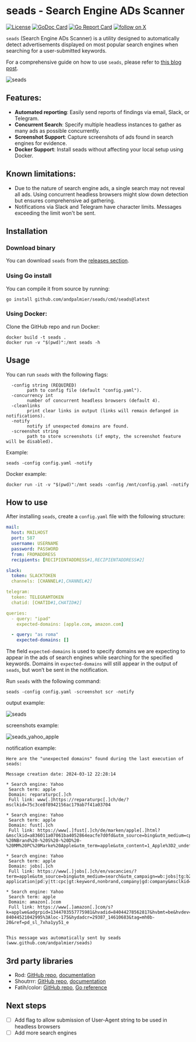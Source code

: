 # seads - Search Engine ADs Scanner

[![License](https://img.shields.io/badge/License-Apache%202.0-blue.svg)](https://opensource.org/licenses/Apache-2.0)
[![GoDoc Card](https://godoc.org/github.com/andpalmier/seads?status.svg)](https://godoc.org/github.com/andpalmier/seads)
[![Go Report Card](https://goreportcard.com/badge/github.com/andpalmier/apkingo)](https://goreportcard.com/report/github.com/andpalmier/seads)
[![follow on X](https://img.shields.io/twitter/follow/andpalmier?style=social&logo=x)](https://x.com/intent/follow?screen_name=andpalmier)

`seads` (Search Engine ADs Scanner) is a utility designed to automatically detect advertisements displayed on most popular search engines when searching for a user-submitted keywords.

For a comprehensive guide on how to use `seads`, please refer to [this blog post](https://andpalmier.com/posts/seads/).

![seads](https://github.com/andpalmier/seads/blob/main/img/seads.gif?raw=true)

## Features:
- **Automated reporting**: Easily send reports of findings via email, Slack, or Telegram.
- **Concurrent Search**: Specify multiple headless instances to gather as many ads as possible concurrently.
- **Screenshot Support**: Capture screenshots of ads found in search engines for evidence.
- **Docker Support**: Install seads without affecting your local setup using Docker.

## Known limitations:
- Due to the nature of search engine ads, a single search may not reveal all ads. Using concurrent headless browsers might slow down detection but ensures comprehensive ad gathering.
- Notifications via Slack and Telegram have character limits. Messages exceeding the limit won't be sent.

## Installation

### Download binary

You can download `seads` from the [releases section](https://github.com/andpalmier/seads/releases).

### Using Go install

You can compile it from source by running:

```
go install github.com/andpalmier/seads/cmd/seads@latest
```

### Using Docker:

Clone the GitHub repo and run Docker:

```
docker build -t seads .
docker run -v "$(pwd)":/mnt seads -h
```

## Usage

You can run `seads` with the following flags:

```
  -config string (REQUIRED)
    	path to config file (default "config.yaml").
  -concurrency int
    	number of concurrent headless browsers (default 4).
  -cleanlinks
    	print clear links in output (links will remain defanged in notifications).
  -notify
    	notify if unexpected domains are found.
  -screenshot string
    	path to store screenshots (if empty, the screenshot feature will be disabled).
```

Example:

```
seads -config config.yaml -notify
```

Docker example:

```
docker run -it -v "$(pwd)":/mnt seads -config /mnt/config.yaml -notify
```

## How to use

After installing `seads`, create a `config.yaml` file with the following structure:

```yaml
mail:
  host: MAILHOST
  port: 587
  username: USERNAME
  password: PASSWORD
  from: FROMADDRESS
  recipients: [RECIPIENTADDRESS#1,RECIPIENTADDRESS#2]

slack:
  token: SLACKTOKEN
  channels: [CHANNEL#1,CHANNEL#2]

telegram:
  token: TELEGRAMTOKEN
  chatid: [CHATID#1,CHATID#2]

queries:
  - query: "ipad"
    expected-domains: [apple.com, amazon.com]

  - query: "as roma"
    expected-domains: []
```

The field `expected-domains` is used to specify domains we are expecting to appear in the ads of search engines while searching for the specified keywords.
Domains in `expected-domains` will still appear in the output of `seads`, but won’t be sent in the notification.

Run `seads` with the following command:

```
seads -config config.yaml -screenshot scr -notify
```

output example:

![seads](https://github.com/andpalmier/seads/blob/main/img/seads.gif?raw=true)

screenshots example:

![seads_yahoo_apple](https://github.com/andpalmier/seads/blob/main/img/example-yahoo-apple.png?raw=true)

notification example:

```
Here are the "unexpected domains" found during the last execution of seads:

Message creation date: 2024-03-12 22:28:14

* Search engine: Yahoo
 Search term: apple
 Domain: reparaturpc[.]ch
 Full link: www[.]https://reparaturpc[.]ch/de/?msclkid=75c3ce8f8942156ac179ab7f41a03704

* Search engine: Yahoo
 Search term: apple
 Domain: fust[.]ch
 Full link: https://www[.]fust[.]ch/de/marken/apple[.]html?&msclkid=a836011a07061ba4052864eacfe7d0fd&utm_source=bing&utm_medium=cpc&utm_campaign=Bing%20-%20NBrand%20-%20S%20-%20D%20-%20MM%20PC%20Marke%20Apple&utm_term=apple&utm_content=1_Apple%3D2_undefined%C2%A63_Nbrand&gclid=a836011a07061ba4052864eacfe7d0fd&gclsrc=3p[.]ds

* Search engine: Yahoo
 Search term: apple
 Domain: jobs[.]ch
 Full link: https://www[.]jobs[.]ch/en/vacancies/?term=apple&utm_source=bing&utm_medium=search&utm_campaign=wb:jobs|tg:b2c|cn:ww|lg:en|ct:search,nonbrand,company|cd:company|mg:job-application|pd:y|tt:cpc|gt:keyword,nonbrand,company|gd:company&msclkid=17ac4d7d0b0616628f40288dc3e79a46&utm_term=apple&utm_content=gt%3Akeyword,nonbrand,company%7Cgd%3Acompany

* Search engine: Yahoo
 Search term: apple
 Domain: amazon[.]com
 Full link: https://www[.]amazon[.]com/s?k=applwe&adgrpid=1344703557775981&hvadid=84044278562817&hvbmt=be&hvdev=c&hvlocphy=3322&hvnetw=o&hvqmt=e&hvtargid=kwd-84044521042995%3Aloc-175&hydadcr=29387_14610683&tag=mh0b-20&ref=pd_sl_7xha1yy51_e


This message was automatically sent by seads (www.github.com/andpalmier/seads)
```


## 3rd party libraries

- Rod: [GitHub repo](https://github.com/go-rod/rod), [documentation](https://go-rod.github.io/)
- Shoutrrr: [GitHub repo](https://github.com/containrrr/shoutrrr), [documentation](https://containrrr.dev/shoutrrr/v0.8/)
- Fatih/color: [GitHub repo](https://github.com/fatih/color), [Go reference](https://pkg.go.dev/github.com/fatih/color)

## Next steps

- [ ] Add flag to allow submission of User-Agent string to be used in headless browsers
- [ ] Add more search engines
